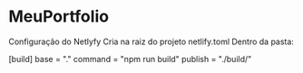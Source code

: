 # MeuPortfolio

Configuração do Netlyfy
Cria na raiz do projeto netlify.toml
Dentro da pasta:

 [build]
 base = "."
 command = "npm run build"
 publish = "./build/"